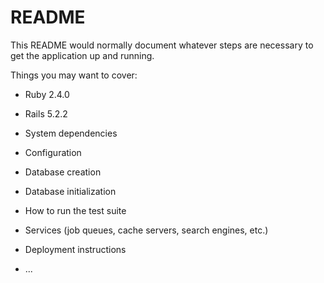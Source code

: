 # README

This README would normally document whatever steps are necessary to get the
application up and running.

Things you may want to cover:

* Ruby 2.4.0

* Rails 5.2.2

* System dependencies

* Configuration

* Database creation

* Database initialization

* How to run the test suite

* Services (job queues, cache servers, search engines, etc.)

* Deployment instructions

* ...
